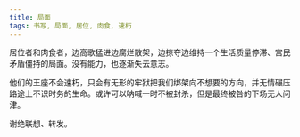 ```yaml
---
title: 局面
tags: 书写, 局面, 居位, 肉食, 速朽
---
```



居位者和肉食者，边高歌猛进边腐烂散架，边掠夺边维持一个生活质量停滞、宫民矛盾僵持的局面。没有能力，也逐渐失去意志。

他们的王座不会速朽，只会有无形的牢狱把我们绑架向不想要的方向，并无情碾压路途上不识时务的生命。或许可以呐喊一时不被封杀，但是最终被咎的下场无人问津。

谢绝联想、转发。


